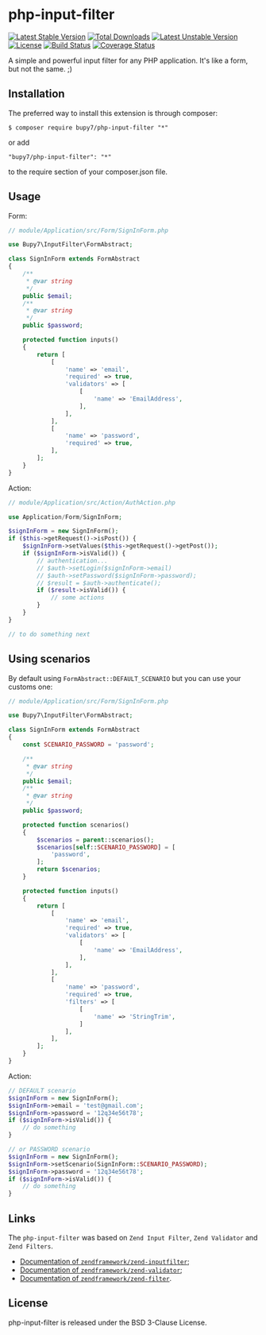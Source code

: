 php-input-filter
================

[![Latest Stable Version](https://poser.pugx.org/bupy7/php-input-filter/v/stable)](https://packagist.org/packages/bupy7/php-input-filter)
[![Total Downloads](https://poser.pugx.org/bupy7/php-input-filter/downloads)](https://packagist.org/packages/bupy7/php-input-filter)
[![Latest Unstable Version](https://poser.pugx.org/bupy7/php-input-filter/v/unstable)](https://packagist.org/packages/bupy7/php-input-filter)
[![License](https://poser.pugx.org/bupy7/php-input-filter/license)](https://packagist.org/packages/bupy7/php-input-filter)
[![Build Status](https://travis-ci.org/bupy7/php-input-filter.svg?branch=master)](https://travis-ci.org/bupy7/php-input-filter)
[![Coverage Status](https://coveralls.io/repos/github/bupy7/php-input-filter/badge.svg?branch=master)](https://coveralls.io/github/bupy7/php-input-filter?branch=master)

A simple and powerful input filter for any PHP application. It's like a form, but not the same. ;)

Installation
------------

The preferred way to install this extension is through composer:

```
$ composer require bupy7/php-input-filter "*"
```

or add

```
"bupy7/php-input-filter": "*"
```

to the require section of your composer.json file.

Usage
-----

Form:

```php
// module/Application/src/Form/SignInForm.php

use Bupy7\InputFilter\FormAbstract;

class SignInForm extends FormAbstract
{
    /**
     * @var string 
     */
    public $email;
    /**
     * @var string 
     */
    public $password;

    protected function inputs()
    {
        return [
            [
                'name' => 'email',
                'required' => true,
                'validators' => [
                    [
                        'name' => 'EmailAddress',
                    ],
                ],
            ],
            [
                'name' => 'password',
                'required' => true,
            ],
        ];
    }
}
```

Action:

```php
// module/Application/src/Action/AuthAction.php

use Application/Form/SignInForm;

$signInForm = new SignInForm();
if ($this->getRequest()->isPost()) {
    $signInForm->setValues($this->getRequest()->getPost());
    if ($signInForm->isValid()) {
        // authentication...
        // $auth->setLogin($signInForm->email)
        // $auth->setPassword($signInForm->password);
        // $result = $auth->authenticate();
        if ($result->isValid()) {
            // some actions
        }
    }
}

// to do something next
```

Using scenarios
--------------

By default using `FormAbstract::DEFAULT_SCENARIO` but you can use your customs one:

```php
// module/Application/src/Form/SignInForm.php

use Bupy7\InputFilter\FormAbstract;

class SignInForm extends FormAbstract
{
    const SCENARIO_PASSWORD = 'password';

    /**
     * @var string
     */
    public $email;
    /**
     * @var string
     */
    public $password;

    protected function scenarios()
    {
        $scenarios = parent::scenarios();
        $scenarios[self::SCENARIO_PASSWORD] = [
            'password',
        ];
        return $scenarios;
    }

    protected function inputs()
    {
        return [
            [
                'name' => 'email',
                'required' => true,
                'validators' => [
                    [
                        'name' => 'EmailAddress',
                    ],
                ],
            ],
            [
                'name' => 'password',
                'required' => true,
                'filters' => [
                    [
                        'name' => 'StringTrim',
                    ]
                ],
            ],
        ];
    }
}
```

Action:

```php
// DEFAULT scenario
$signInForm = new SignInForm();
$signInForm->email = 'test@gmail.com';
$signInForm->password = '12q34e56t78';
if ($signInForm->isValid()) {
    // do something
}

// or PASSWORD scenario
$signInForm = new SignInForm();
$signInForm->setScenario(SignInForm::SCENARIO_PASSWORD);
$signInForm->password = '12q34e56t78';
if ($signInForm->isValid()) {
    // do something
}
```

Links
-----

The `php-input-filter` was based on `Zend Input Filter`, `Zend Validator` and `Zend Filters`.

- [Documentation of `zendframework/zend-inputfilter`](https://zendframework.github.io/zend-inputfilter/);
- [Documentation of `zendframework/zend-validator`](https://zendframework.github.io/zend-validator/);
- [Documentation of `zendframework/zend-filter`](https://zendframework.github.io/zend-filter/).

License
-------

php-input-filter is released under the BSD 3-Clause License.

